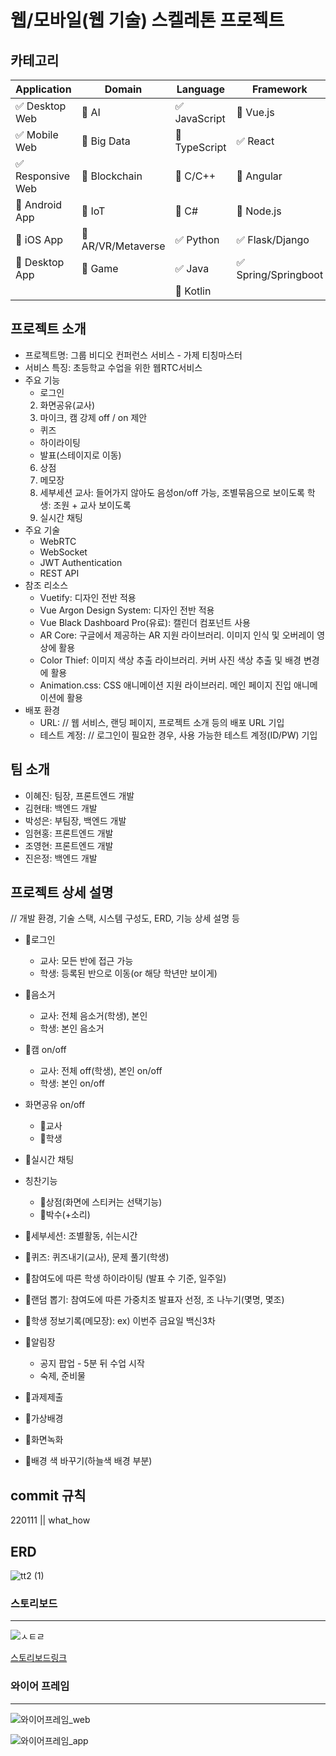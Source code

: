 # 웹/모바일(웹 기술) 스켈레톤 프로젝트

<!-- 필수 항목 -->

## 카테고리

| Application | Domain | Language | Framework |
| ---- | ---- | ---- | ---- |
| :white_check_mark: Desktop Web | :black_square_button: AI | :white_check_mark: JavaScript | :black_square_button: Vue.js         |
| :white_check_mark: Mobile Web | :black_square_button: Big Data | :black_square_button: TypeScript | :white_check_mark: React |
| :white_check_mark: Responsive Web | :black_square_button: Blockchain | :black_square_button: C/C++ | :black_square_button: Angular |
| :black_square_button: Android App | :black_square_button: IoT | :black_square_button: C# | :black_square_button: Node.js |
| :black_square_button: iOS App | :black_square_button: AR/VR/Metaverse | :white_check_mark: Python | :white_check_mark: Flask/Django |
| :black_square_button: Desktop App | :black_square_button: Game | :white_check_mark: Java | :white_check_mark: Spring/Springboot |
| | | :black_square_button: Kotlin | |

<!-- 필수 항목 -->

## 프로젝트 소개

* 프로젝트명: 그룹 비디오 컨퍼런스 서비스 - 가제 티칭마스터
* 서비스 특징: 초등학교 수업을 위한 웹RTC서비스
* 주요 기능
  - 로그인
  2. 화면공유(교사)
  3. 마이크, 캠 강제 off / on 제안
  - 퀴즈
  - 하이라이팅
  - 발표(스테이지로 이동)
  6. 상점
  7. 메모장
  8. 세부세션
  	교사: 들어가지 않아도 음성on/off 가능, 조별묶음으로 보이도록
  	학생: 조원 + 교사 보이도록
  9. 실시간 채팅
* 주요 기술
  - WebRTC
  - WebSocket
  - JWT Authentication
  - REST API
* 참조 리소스
  * Vuetify: 디자인 전반 적용
  * Vue Argon Design System: 디자인 전반 적용
  * Vue Black Dashboard Pro(유료): 캘린더 컴포넌트 사용
  * AR Core: 구글에서 제공하는 AR 지원 라이브러리. 이미지 인식 및 오버레이 영상에 활용
  * Color Thief: 이미지 색상 추출 라이브러리. 커버 사진 색상 추출 및 배경 변경에 활용
  * Animation.css: CSS 애니메이션 지원 라이브러리. 메인 페이지 진입 애니메이션에 활용
* 배포 환경
  - URL: // 웹 서비스, 랜딩 페이지, 프로젝트 소개 등의 배포 URL 기입
  - 테스트 계정: // 로그인이 필요한 경우, 사용 가능한 테스트 계정(ID/PW) 기입

<!-- 자유 양식 -->

## 팀 소개
* 이혜진: 팀장, 프론트엔드 개발
* 김현태: 백엔드 개발
* 박성은: 부팀장, 백엔드 개발
* 임현홍: 프론트엔드 개발
* 조영현: 프론트엔드 개발
* 진은정: 백엔드 개발

<!-- 자유 양식 -->

## 프로젝트 상세 설명

// 개발 환경, 기술 스택, 시스템 구성도, ERD, 기능 상세 설명 등

- 🥇로그인

  - 교사: 모든 반에 접근 가능
  - 학생: 등록된 반으로 이동(or 해당 학년만 보이게)

- 🥈음소거

  - 교사: 전체 음소거(학생), 본인
  - 학생: 본인 음소거

- 🥈캠 on/off

  - 교사: 전체 off(학생), 본인 on/off
  - 학생: 본인 on/off

- 화면공유 on/off

  - 🥇교사
  - 🥈학생

- 🥇실시간 채팅

- 칭찬기능

  - 🥇상점(화면에 스티커는 선택기능)
  - 🥉박수(+소리)

- 🥈세부세션: 조별활동, 쉬는시간

- 🥇퀴즈: 퀴즈내기(교사), 문제 풀기(학생)

- 🥇참여도에 따른 학생 하이라이팅 (발표 수 기준, 일주일)

- 🥈랜덤 뽑기: 참여도에 따른 가중치조 발표자 선정, 조 나누기(몇명, 몇조)

- 🥇학생 정보기록(메모장): ex) 이번주 금요일 백신3차

- 🥈알림장

  - 공지 팝업 - 5분 뒤 수업 시작
  - 숙제, 준비물

- 🥉과제제출

- 🥉가상배경

- 🥉화면녹화

- 🥈배경 색 바꾸기(하늘색 배경 부분)

## commit 규칙

220111 || what_how



## ERD

![tt2 (1)](README.assets/tt2.png)



### 스토리보드

---

![ㅅㅌㄹ](README.assets/ㅅㅌㄹ.png)

[스토리보드링크](https://www.figma.com/file/COFtDlmHGiKRHsNe8TZvWh/%E3%85%85%E3%85%8C%E3%84%B9?node-id=0%3A1)



### 와이어 프레임

---

![와이어프레임_web](README.assets/와이어프레임_web.PNG)

![와이어프레임_app](README.assets/와이어프레임_app.PNG)
